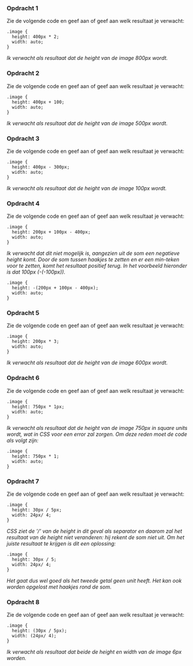 ### **Opdracht 1**

Zie de volgende code en geef aan of geef aan welk resultaat je verwacht:

```
.image {
  height: 400px * 2;
  width: auto;
}
```

_Ik verwacht als resultaat dat de height van de image 800px wordt._

### **Opdracht 2**

Zie de volgende code en geef aan of geef aan welk resultaat je verwacht:


```
.image {
  height: 400px + 100;
  width: auto;
}
```

_Ik verwacht als resultaat dat de height van de image 500px wordt._

### **Opdracht 3**

Zie de volgende code en geef aan of geef aan welk resultaat je verwacht:

```
.image {
  height: 400px - 300px;
  width: auto;
}
```

_Ik verwacht als resultaat dat de height van de image 100px wordt._

### **Opdracht 4**

Zie de volgende code en geef aan of geef aan welk resultaat je verwacht: 

```
.image {
  height: 200px + 100px - 400px;
  width: auto;
}
```

_Ik verwacht dat dit niet mogelijk is, aangezien uit de som een negatieve height komt. Door de som tussen haakjes te zetten en er een min-teken voor te zetten, komt het resultaat positief terug. In het voorbeeld hieronder is dat 100px (-(-100px))._

```
.image {
  height: -(200px + 100px - 400px);
  width: auto;
}
```

### **Opdracht 5**

Zie de volgende code en geef aan of geef aan welk resultaat je verwacht:

```
.image {
  height: 200px * 3;
  width: auto;
}
```

_Ik verwacht als resultaat dat de height van de image 600px wordt._

### **Opdracht 6**

Zie de volgende code en geef aan of geef aan welk resultaat je verwacht:

```
.image {
  height: 750px * 1px;
  width: auto;
}
```

_Ik verwacht als resultaat dat de height van de image 750px in square units wordt, wat in CSS voor een error zal zorgen. Om deze reden moet de code als volgt zijn:_

```
.image {
  height: 750px * 1;
  width: auto;
}
```

### **Opdracht 7**

Zie de volgende code en geef aan of geef aan welk resultaat je verwacht: 

```
.image {
  height: 30px / 5px;
  width: 24px/ 4;
}
```

_CSS ziet de '/' van de height in dit geval als separator en daarom zal het resultaat van de height niet veranderen: hij rekent de som niet uit. Om het juiste resultaat te krijgen is dit een oplossing:_

```
.image {
  height: 30px / 5;
  width: 24px/ 4;
}
```

_Het gaat dus wel goed als het tweede getal geen unit heeft. Het kan ook worden opgelost met haakjes rond de som._

### **Opdracht 8**

Zie de volgende code en geef aan of geef aan welk resultaat je verwacht:

```
.image {
  height: (30px / 5px);
  width: (24px/ 4);
}
```

_Ik verwacht als resultaat dat beide de height en width van de image 6px worden._